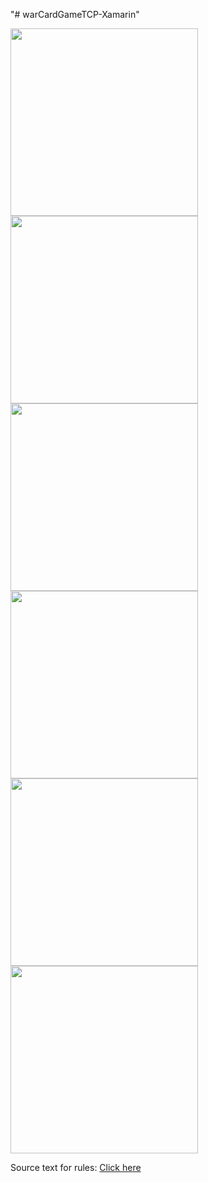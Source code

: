 "# warCardGameTCP-Xamarin" 


<img src="https://raw.githubusercontent.com/petrisorcraciun/warCardGameTCP-Xamarin/master/images/1.jpg" height="300px">
<img src="https://raw.githubusercontent.com/petrisorcraciun/warCardGameTCP-Xamarin/master/images/2.jpg" height="300px">
<img src="https://raw.githubusercontent.com/petrisorcraciun/warCardGameTCP-Xamarin/master/images/3.jpg" height="300px">
<img src="https://raw.githubusercontent.com/petrisorcraciun/warCardGameTCP-Xamarin/master/images/4.jpg" height="300px">
<img src="https://raw.githubusercontent.com/petrisorcraciun/warCardGameTCP-Xamarin/master/images/5.jpg" height="300px">
<img src="https://raw.githubusercontent.com/petrisorcraciun/warCardGameTCP-Xamarin/master/images/6.jpg" height="300px">



Source text for rules:  <a href="http://jocuridincopilarie.ro/razboi/"> Click here </a>
